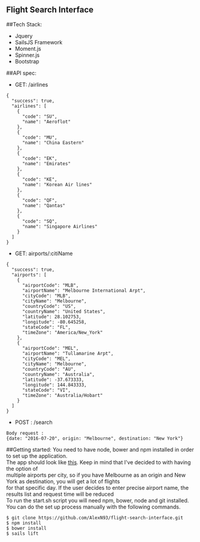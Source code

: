 ## Flight Search Interface


##Tech Stack:
+ Jquery
+ SailsJS Framework
+ Moment.js
+ Spinner.js
+ Bootstrap

##API spec:

+ GET: /airlines <br>
```
{
  "success": true,
  "airlines": [
    {
      "code": "SU",
      "name": "Aeroflot"
    },
    {
      "code": "MU",
      "name": "China Eastern"
    },
    {
      "code": "EK",
      "name": "Emirates"
    },
    {
      "code": "KE",
      "name": "Korean Air lines"
    },
    {
      "code": "QF",
      "name": "Qantas"
    },
    {
      "code": "SQ",
      "name": "Singapore Airlines"
    }
  ]
}
```


+ GET: airports/:citiName <br>
```
{
  "success": true,
  "airports": [
    {
      "airportCode": "MLB",
      "airportName": "Melbourne International Arpt",
      "cityCode": "MLB",
      "cityName": "Melbourne",
      "countryCode": "US",
      "countryName": "United States",
      "latitude": 28.102753,
      "longitude": -80.645258,
      "stateCode": "FL",
      "timeZone": "America/New_York"
    },
    {
      "airportCode": "MEL",
      "airportName": "Tullamarine Arpt",
      "cityCode": "MEL",
      "cityName": "Melbourne",
      "countryCode": "AU",
      "countryName": "Australia",
      "latitude": -37.673333,
      "longitude": 144.843333,
      "stateCode": "VI",
      "timeZone": "Australia/Hobart"
    }
  ]
}
```


+ POST :  /search
```
Body request :
{date: "2016-07-20", origin: "Melbourne", destination: "New York"}
```


##Getting started:
You need to have node, bower and npm installed in order to set up the application.<br>
The app should look like [this](http://screencloud.net/v/mupV). Keep in mind that I've decided to with having the option of<br>
multiple airports per city, so if you have Melbourne as an origin and New York as destination, you will get a lot of flights<br>
for that specific day. If the user decides to enter precise airport name, the results list and request time will be reduced<br>
To run the start.sh script you will need npm, bower, node and git installed. You can do the set up process manually with the following commands.

```
$ git clone https://github.com/AlexN93/flight-search-interface.git
$ npm install
$ bower install
$ sails lift
```
